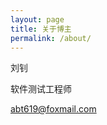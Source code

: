 ```yaml
---
layout: page
title: 关于博主
permalink: /about/
---
```


刘钊

软件测试工程师

[abt619@foxmail.com](mailto:abt619@foxmail.com)
